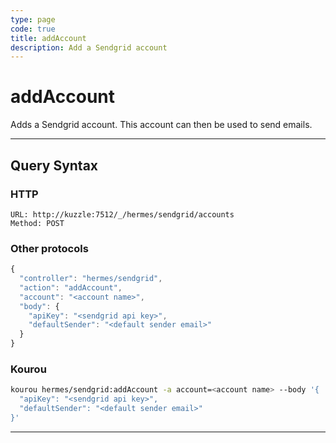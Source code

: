 ```yaml
---
type: page
code: true
title: addAccount
description: Add a Sendgrid account
---
```


# addAccount

Adds a Sendgrid account. This account can then be used to send emails.

---

## Query Syntax

### HTTP

```http
URL: http://kuzzle:7512/_/hermes/sendgrid/accounts
Method: POST
```

### Other protocols

```js
{
  "controller": "hermes/sendgrid",
  "action": "addAccount",
  "account": "<account name>",
  "body": {
    "apiKey": "<sendgrid api key>",
    "defaultSender": "<default sender email>"
  }
}
```

### Kourou

```bash
kourou hermes/sendgrid:addAccount -a account=<account name> --body '{
  "apiKey": "<sendgrid api key>",
  "defaultSender": "<default sender email>"
}'
```
---